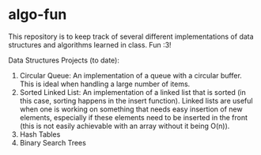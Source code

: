 # algo-fun
This repository is to keep track of several different implementations of data structures and algorithms learned in class. Fun :3! 

Data Structures Projects (to date): 
   1. Circular Queue: An implementation of a queue with a circular buffer. This is ideal when handling a large number of items.
   2. Sorted Linked List: An implementation of a linked list that is sorted (in this case, sorting happens in the insert function). Linked lists are useful when one is working on something that needs easy insertion of new elements, especially if these elements need to be inserted in the front (this is not easily achievable with an array without it being O(n)). 
   3. Hash Tables
   4. Binary Search Trees
